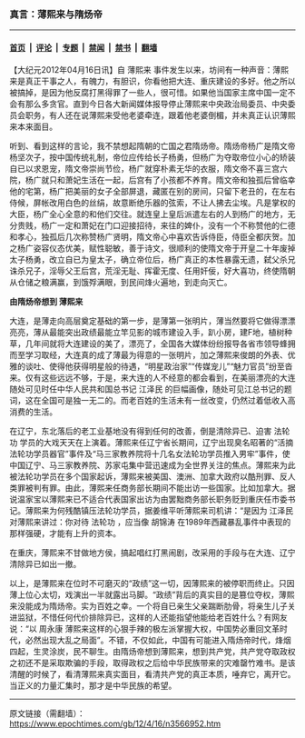 ### 真言：薄熙来与隋炀帝

---

#### [首页](../../../..?n3566952) &nbsp;|&nbsp; [评论](../../../../../epoch-comment?n3566952) &nbsp;|&nbsp; [专题](../../../../../epoch-special?n3566952) &nbsp;|&nbsp; [禁闻](../../../../../epoch-news?n3566952) &nbsp;|&nbsp; [禁书](../../../../../books?n3566952) &nbsp;|&nbsp; [翻墙](https://github.com/gfw-breaker/nogfw/blob/master/README.md?n3566952)


<div class="post_content" id="artbody" itemprop="articleBody">
 <!-- article content begin -->
 <p>
  【大纪元2012年04月16日讯】自
  <ok href="https://www.epochtimes.com/gb/tag/%E8%96%84%E7%86%99%E6%9D%A5.html">
   薄熙来
  </ok>
  事件发生以来，坊间有一种声音：薄熙来是真正干事之人，有魄力，有胆识，你看他把大连、重庆建设的多好。他之所以被搞掉，是因为他反腐打黑得罪了一些人，很可惜。如果他当国家主席中国一定不会有那么多贪官。直到今日各大新闻媒体报导停止薄熙来中央政治局委员、中央委员会职务，有人还在说薄熙来受他老婆牵连，跟着他老婆倒楣，并未真正认识薄熙来本来面目。
 </p>
 <p>
  听到、看到这样的言论，我不禁想起隋朝的亡国之君隋炀帝。隋炀帝杨广是隋文帝杨坚次子，按中国传统礼制，帝位应传给长子杨勇，但杨广为夺取帝位小心的矫装自已以求恩宠，隋文帝崇尚节俭，杨广就穿朴素无华的衣服，隋文帝不喜三宫六院，杨广就只和萧妃生活在一起，后宫有了小孩都不养育。隋文帝和独孤后曾临幸他的宅第，杨广把美丽的女子全部屏退，藏匿在别的房间，只留下老丑的，在左右侍候，屏帐改用白色的丝绢，故意断绝乐器的弦索，不让人拂去尘埃。凡是掌权的大臣，杨广全心全意的和他们交往。就连皇上皇后派遣左右的人到杨广的地方，无分贵贱，杨广一定和萧妃在门口迎接招待，来往的婢仆，没有一个不称赞他的仁德和孝心，独孤后几次称赞杨广贤明，隋文帝心中喜欢告诉侍臣，侍臣全都庆贺。加之杨广姿容仪态优美，赋性聪敏，善于诗文，很顺利的使隋文帝于开皇二十年废掉太子杨勇，改立自已为皇太子，确立帝位后，杨广真正的本性暴露无遗，弑父杀兄诛杀兄子，淫辱父王后宫，荒淫无耻、挥霍无度、任用奸佞，好大喜功，终使隋朝从仓储之粮满赢，到饿殍满眼，到民间烽火遍地，到走向灭亡。
 </p>
 <p>
  <b>
   由隋炀帝想到
   <ok href="https://www.epochtimes.com/gb/tag/%E8%96%84%E7%86%99%E6%9D%A5.html">
    薄熙来
   </ok>
  </b>
 </p>
 <p>
  大连，是薄走向高层奠定基础的第一步，是薄第一张明片，薄当然要将它做得漂漂亮亮，薄从最能突出政绩最能立竿见影的城市建设入手，趴小房，建F地，植树种草，几年间就将大连建设的美了，漂亮了，全国各大媒体纷纷报导各省市领导蜂拥而至学习取经，大连真的成了薄最为得意的一张明片，加之薄熙来俊朗的外表、优雅的谈吐、使得他获得明星般的待遇，“明星政治家”“传媒宠儿”“魅力官员”纷至沓来。仅有这些远远不够，于是，来大连的人不经意的都会看到，在美丽漂亮的大连随处可见时任中华人民共和国总书记
  <ok href="https://www.epochtimes.com/gb/tag/%E6%B1%9F%E6%B3%BD%E6%B0%91.html">
   江泽民
  </ok>
  的巨幅画像，随处可见江总书记的题词，这在全国可是独一无二的。而老百姓的生活未有一丝改变，仍然过着低收入高消费的生活。
 </p>
 <p>
  在辽宁，东北落后的老工业基地没有得到任何的改善，倒是清除异已、迫害
  <ok href="https://www.epochtimes.com/gb/tag/%E6%B3%95%E8%BD%AE%E5%8A%9F.html">
   法轮功
  </ok>
  学员的大戏天天在上演着。薄熙来任辽宁省长期间，辽宁出现臭名昭著的“活摘法轮功学员器官”事件及“马三家教养院将十几名女法轮功学员推入男牢”事件，使中国辽宁、马三家教养院、苏家屯集中营迅速成为全世界关注的焦点。薄熙来为此被法轮功学员在多个国家起诉，薄熙来被美国、澳洲、加拿大政府以酷刑罪、反人类罪被判有罪。由此，薄熙来任商务部长期间不能出访一些国家。比如加拿大。据说温家宝以薄熙来已不适合代表国家出访为由罢黜商务部长职务贬到重庆任市委书记。薄熙来为何残酷镇压法轮功学员，据姜维平听薄熙来司机讲：“是因为
  <ok href="https://www.epochtimes.com/gb/tag/%E6%B1%9F%E6%B3%BD%E6%B0%91.html">
   江泽民
  </ok>
  对薄熙来讲过：你对待
  <ok href="https://www.epochtimes.com/gb/tag/%E6%B3%95%E8%BD%AE%E5%8A%9F.html">
   法轮功
  </ok>
  ，应当像
  <ok href="https://www.epochtimes.com/gb/tag/%E8%83%A1%E9%94%A6%E6%B6%9B.html">
   胡锦涛
  </ok>
  在1989年西藏暴乱事件中表现的那样强硬，才能有上升的资本。
 </p>
 <p>
  在重庆，薄熙来不甘做地方侯，搞起唱红打黑闹剧，改采用的手段与在大连、辽宁清除异已如出一撤。
 </p>
 <p>
  以上，是薄熙来在位时不可磨灭的“政绩”这一切，因薄熙来的被停职而终止。只因薄上位心太切，戏演出一半就露出马脚。“政绩”背后的真实目的是篡位夺权，薄熙来没能成为隋炀帝。实为百姓之幸。一个将自已亲生父亲踹断肋骨，将亲生儿子关进监狱，不惜任何代价排除异已，这样的人还能指望他能给老百姓什么？有网友说：“以
  <ok href="https://www.epochtimes.com/gb/tag/%E5%91%A8%E6%B0%B8%E5%BA%B7.html">
   周永康
  </ok>
  薄熙来这样的心狠手辣的极左派掌握大权，中国势必重回文革时代，必然出现大乱之局面”。不错，不仅如此，中国有可能进入隋炀帝时代，烽烟四起，生灵涂炭，民不聊生。由隋炀帝想到薄熙来，想到共产党，共产党夺取政权之初还不是采取欺骗的手段，取得政权之后给中华民族带来的灾难罄竹难书。是该清醒的时候了，看清薄熙来真实面目，看清共产党的真正本质，唾弃它，离开它。当正义的力量汇集时，那才是中华民族的希望。
 </p>
 <!-- article content end -->
 <div id="below_article_ad">
 </div>
</div>


---

原文链接（需翻墙）：https://www.epochtimes.com/gb/12/4/16/n3566952.htm